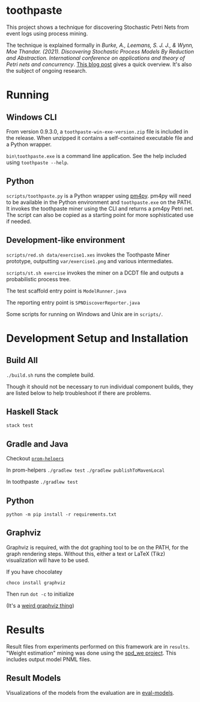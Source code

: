 # toothpaste

This project shows a technique for discovering Stochastic Petri Nets from event logs using process mining.

The technique is explained formally in *Burke, A., Leemans, S. J. J., & Wynn, Moe Thandar. (2021). Discovering Stochastic Process Models By Reduction and Abstraction. International conference on applications and theory of Petri nets and concurrency*. [This blog post](https://adamburkeware.net/2021/08/02/toothpaste.html) gives a quick overview. It's also the subject of ongoing research.

# Running

## Windows CLI
From version 0.9.3.0, a `toothpaste-win-exe-version.zip` file is included in the release. When unzipped it contains a self-contained executable file and a Python wrapper.

`bin\toothpaste.exe` is a command line application. See the help included using `toothpaste --help`.

## Python 
`scripts/toothpaste.py` is a Python wrapper using [pm4py](https://pm4py.fit.fraunhofer.de/). pm4py will need to be available in the Python environment and `toothpaste.exe` on the PATH. It invokes the toothpaste miner using the CLI and returns a pm4py Petri net. The script can also be copied as a starting point for more sophisticated use if needed.

## Development-like environment

`scripts/red.sh data/exercise1.xes` invokes the Toothpaste Miner prototype, outputting `var/exercise1.png` and various intermediates.

`scripts/st.sh exercise` invokes the miner on a DCDT file and outputs a probabilistic process tree.

The test scaffold entry point is `ModelRunner.java`

The reporting entry point is `SPNDiscoverReporter.java`

Some scripts for running on Windows and Unix are in `scripts/`.



# Development Setup and Installation

## Build All
`./build.sh` runs the complete build.

Though it should not be necessary to run individual component builds, they are listed below to help troubleshoot if there are problems.

## Haskell Stack

`stack test`

## Gradle and Java

Checkout [`prom-helpers`](https://github.com/adamburkegh/prom-helpers)

In prom-helpers
`./gradlew test`
`./gradlew publishToMavenLocal`

In toothpaste
`./gradlew test`

## Python

`python -m pip install -r requirements.txt`

## Graphviz

Graphviz is required, with the dot graphing tool to be on the PATH, for the graph rendering steps. Without this, either a text or LaTeX (Tikz) visualization will have to be used.

If you have chocolatey

`choco install graphviz`

Then run `dot -c` to initialize

(It's a [weird graphviz thing](https://stackoverflow.com/a/62549025/5729872))



# Results

Result files from experiments performed on this framework are in `results`. "Weight estimation" mining was done using the [spd\_we project](https://github.com/adamburkegh/spd_we). This includes output model PNML files.

## Result Models

Visualizations of the models from the evaluation are in [eval-models](eval-models/).
